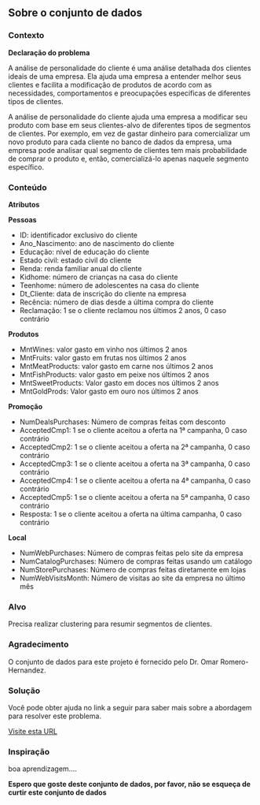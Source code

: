 ## **Sobre o conjunto de dados**

### **Contexto**

**Declaração do problema**

A análise de personalidade do cliente é uma análise detalhada dos clientes ideais de uma empresa. Ela ajuda uma empresa a entender melhor seus clientes e facilita a modificação de produtos de acordo com as necessidades, comportamentos e preocupações específicas de diferentes tipos de clientes.

A análise de personalidade do cliente ajuda uma empresa a modificar seu produto com base em seus clientes-alvo de diferentes tipos de segmentos de clientes. Por exemplo, em vez de gastar dinheiro para comercializar um novo produto para cada cliente no banco de dados da empresa, uma empresa pode analisar qual segmento de clientes tem mais probabilidade de comprar o produto e, então, comercializá-lo apenas naquele segmento específico.

### **Conteúdo**

**Atributos**

**Pessoas**

- ID: identificador exclusivo do cliente
- Ano_Nascimento: ano de nascimento do cliente
- Educação: nível de educação do cliente
- Estado civil: estado civil do cliente
- Renda: renda familiar anual do cliente
- Kidhome: número de crianças na casa do cliente
- Teenhome: número de adolescentes na casa do cliente
- Dt_Cliente: data de inscrição do cliente na empresa
- Recência: número de dias desde a última compra do cliente
- Reclamação: 1 se o cliente reclamou nos últimos 2 anos, 0 caso contrário

**Produtos**

- MntWines: valor gasto em vinho nos últimos 2 anos
- MntFruits: valor gasto em frutas nos últimos 2 anos
- MntMeatProducts: valor gasto em carne nos últimos 2 anos
- MntFishProducts: valor gasto em peixe nos últimos 2 anos
- MntSweetProducts: Valor gasto em doces nos últimos 2 anos
- MntGoldProds: Valor gasto em ouro nos últimos 2 anos

**Promoção**

- NumDealsPurchases: Número de compras feitas com desconto
- AcceptedCmp1: 1 se o cliente aceitou a oferta na 1ª campanha, 0 caso contrário
- AcceptedCmp2: 1 se o cliente aceitou a oferta na 2ª campanha, 0 caso contrário
- AcceptedCmp3: 1 se o cliente aceitou a oferta na 3ª campanha, 0 caso contrário
- AcceptedCmp4: 1 se o cliente aceitou a oferta na 4ª campanha, 0 caso contrário
- AcceptedCmp5: 1 se o cliente aceitou a oferta na 5ª campanha, 0 caso contrário
- Resposta: 1 se o cliente aceitou a oferta na última campanha, 0 caso contrário

**Local**

- NumWebPurchases: Número de compras feitas pelo site da empresa
- NumCatalogPurchases: Número de compras feitas usando um catálogo
- NumStorePurchases: Número de compras feitas diretamente em lojas
- NumWebVisitsMonth: Número de visitas ao site da empresa no último mês

### **Alvo**

Precisa realizar clustering para resumir segmentos de clientes.

### **Agradecimento**

O conjunto de dados para este projeto é fornecido pelo Dr. Omar Romero-Hernandez.

### **Solução**

Você pode obter ajuda no link a seguir para saber mais sobre a abordagem para resolver este problema.

[Visite esta URL](https://thecleverprogrammer.com/2021/02/08/customer-personality-analysis-with-python/)

### **Inspiração**

boa aprendizagem….

**Espero que goste deste conjunto de dados, por favor, não se esqueça de curtir este conjunto de dados**